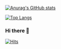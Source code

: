[![Anurag's GitHub stats](https://github-readme-stats.vercel.app/api?username=yongchanson)](https://github.com/anuraghazra/github-readme-stats)

[![Top Langs](https://github-readme-stats.vercel.app/api/top-langs/?username=anuraghazra)](https://github.com/anuraghazra/github-readme-stats)

### Hi there 👋

[![Hits](https://hits.seeyoufarm.com/api/count/incr/badge.svg?url=https%3A%2F%2Fgithub.com%2Fyongchanson&count_bg=%2379C83D&title_bg=%23555555&icon=&icon_color=%23E7E7E7&title=hits&edge_flat=false)](https://hits.seeyoufarm.com)

<!--
**yongchanson/yongchanson** is a ✨ _special_ ✨ repository because its `README.md` (this file) appears on your GitHub profile.

Here are some ideas to get you started:

- 🔭 I’m currently working on ...
- 🌱 I’m currently learning ...
- 👯 I’m looking to collaborate on ...
- 🤔 I’m looking for help with ...
- 💬 Ask me about ...

- 📫 How to reach me: ...
- 😄 Pronouns: ...
- ⚡ Fun fact: ...
-->

